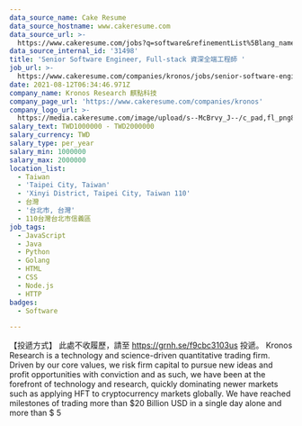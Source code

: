 ```yaml
---
data_source_name: Cake Resume
data_source_hostname: www.cakeresume.com
data_source_url: >-
  https://www.cakeresume.com/jobs?q=software&refinementList%5Blang_name%5D%5B0%5D=English&refinementList%5Bsalary_type%5D=per_year&range%5Bsalary_range%5D%5Bmin%5D=1000000&page=2
data_source_internal_id: '31498'
title: 'Senior Software Engineer, Full-stack 資深全端工程師 '
job_url: >-
  https://www.cakeresume.com/companies/kronos/jobs/senior-software-engineer-full-stack
date: 2021-08-12T06:34:46.971Z
company_name: Kronos Research 麒點科技
company_page_url: 'https://www.cakeresume.com/companies/kronos'
company_logo_url: >-
  https://media.cakeresume.com/image/upload/s--McBrvy_J--/c_pad,fl_png8,h_200,w_200/v1578283593/oah25nx6qnylshhzlpzk.png
salary_text: TWD1000000 - TWD2000000
salary_currency: TWD
salary_type: per_year
salary_min: 1000000
salary_max: 2000000
location_list:
  - Taiwan
  - 'Taipei City, Taiwan'
  - 'Xinyi District, Taipei City, Taiwan 110'
  - 台灣
  - '台北市, 台灣'
  - 110台灣台北市信義區
job_tags:
  - JavaScript
  - Java
  - Python
  - Golang
  - HTML
  - CSS
  - Node.js
  - HTTP
badges:
  - Software

---
```


【投遞方式】 此處不收履歷，請至 https://grnh.se/f9cbc3103us 投遞。 Kronos Research is a technology and science-driven quantitative trading firm. Driven by our core values, we risk firm capital to pursue new ideas and profit opportunities with conviction and as such, we have been at the forefront of technology and research, quickly dominating newer markets such as applying HFT to cryptocurrency markets globally. We have reached milestones of trading more than $20 Billion USD in a single day alone and more than $ 5
